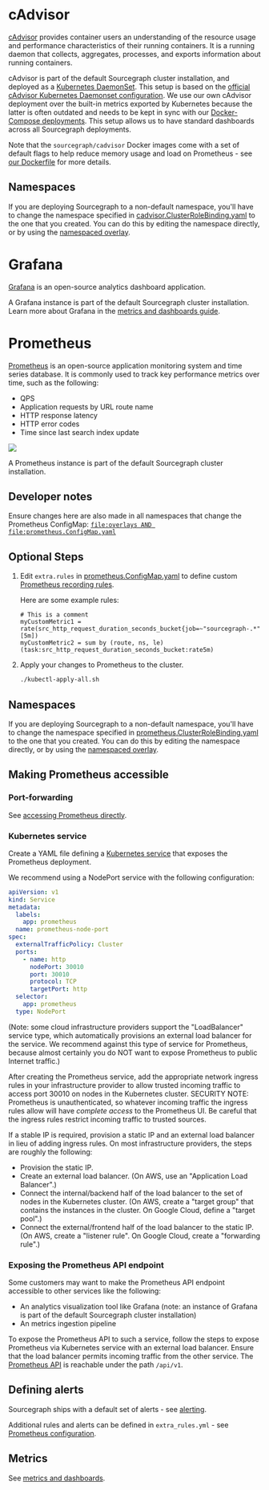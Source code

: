 # cAdvisor

[cAdvisor](https://github.com/google/cadvisor) provides container users an understanding of the resource usage and performance characteristics of their running containers. It is a running daemon that collects, aggregates, processes, and exports information about running containers.

cAdvisor is part of the default Sourcegraph cluster installation, and deployed as a [Kubernetes DaemonSet](https://kubernetes.io/docs/concepts/workloads/controllers/daemonset/). This setup is based on the [official cAdvisor Kubernetes Daemonset configuration](https://github.com/google/cadvisor/tree/master/deploy/kubernetes). We use our own cAdvisor deployment over the built-in metrics exported by Kubernetes because the latter is often outdated and needs to be kept in sync with our [Docker-Compose deployments](https://docs.sourcegraph.com/admin/install/docker-compose). This setup allows us to have standard dashboards across all Sourcegraph deployments.

Note that the `sourcegraph/cadvisor` Docker images come with a set of default flags to help reduce memory usage and load on Prometheus - see [our Dockerfile](https://github.com/sourcegraph/sourcegraph/blob/master/docker-images/cadvisor/Dockerfile) for more details.

## Namespaces

If you are deploying Sourcegraph to a non-default namespace, you'll have to change the namespace specified in
[cadvisor.ClusterRoleBinding.yaml](cadvisor.ClusterRoleBinding.yaml) to the one that you created. You can do this by editing the namespace directly, or by using the [namespaced overlay](../../configure/../overlays/namespaced/README.md).

# Grafana

[Grafana](https://https://grafana.com/) is an open-source analytics dashboard application.

A Grafana instance is part of the default Sourcegraph cluster installation.
Learn more about Grafana in the [metrics and dashboards guide](https://docs.sourcegraph.com/admin/observability/metrics).

# Prometheus

[Prometheus](https://prometheus.io/) is an open-source application monitoring system and time series database.
 It is commonly used to track key performance metrics over time, such as the following:

- QPS
- Application requests by URL route name
- HTTP response latency
- HTTP error codes
- Time since last search index update

<img src="../../docs/images/prometheus.png" />

A Prometheus instance is part of the default Sourcegraph cluster installation.

## Developer notes

Ensure changes here are also made in all namespaces that change the Prometheus ConfigMap: [`file:overlays AND file:prometheus.ConfigMap.yaml`](https://sourcegraph.com/search?q=context:global+repo:%5Egithub%5C.com/sourcegraph/deploy-sourcegraph%24+file:overlays+AND+file:prometheus.ConfigMap.yaml+&patternType=literal)

## Optional Steps

1. Edit `extra.rules` in [prometheus.ConfigMap.yaml](prometheus.ConfigMap.yaml) to define custom [Prometheus recording rules](https://prometheus.io/docs/practices/rules/).

   Here are some example rules:

   ```
   # This is a comment
   myCustomMetric1 = rate(src_http_request_duration_seconds_bucket{job=~"sourcegraph-.*"}[5m])
   myCustomMetric2 = sum by (route, ns, le)(task:src_http_request_duration_seconds_bucket:rate5m)
   ```

1. Apply your changes to Prometheus to the cluster.

   ```bash
   ./kubectl-apply-all.sh
   ```

## Namespaces

If you are deploying Sourcegraph to a non-default namespace, you'll have to change the namespace specified in
[prometheus.ClusterRoleBinding.yaml](prometheus.ClusterRoleBinding.yaml) to the one that you created. You can do this by editing the namespace directly, or by using the [namespaced overlay](../../configure/../overlays/namespaced/README.md).

## Making Prometheus accessible

### Port-forwarding

See [accessing Prometheus directly](https://docs.sourcegraph.com/admin/observability/metrics#accessing-prometheus-directly).

### Kubernetes service

Create a YAML file defining
a
[Kubernetes service](https://kubernetes.io/docs/concepts/services-networking/service/#defining-a-service) that
exposes the Prometheus deployment.

We recommend using a NodePort service with the following configuration:

```yaml
apiVersion: v1
kind: Service
metadata:
  labels:
    app: prometheus
  name: prometheus-node-port
spec:
  externalTrafficPolicy: Cluster
  ports:
    - name: http
      nodePort: 30010
      port: 30010
      protocol: TCP
      targetPort: http
  selector:
    app: prometheus
  type: NodePort
```

(Note: some cloud infrastructure providers support the "LoadBalancer" service type, which
automatically provisions an external load balancer for the service. We recommend against this type
of service for Prometheus, because almost certainly you do NOT want to expose Prometheus to public
Internet traffic.)

After creating the Prometheus service, add the appropriate network ingress rules in your
infrastructure provider to allow trusted incoming traffic to access port 30010 on nodes in the
Kubernetes cluster. SECURITY NOTE: Prometheus is unauthenticated, so whatever incoming traffic the
ingress rules allow will have _complete access_ to the Prometheus UI. Be careful that the ingress
rules restrict incoming traffic to trusted sources.

If a stable IP is required, provision a static IP and an external load balancer in lieu of adding
ingress rules. On most infrastructure providers, the steps are roughly the following:

- Provision the static IP.
- Create an external load balancer. (On AWS, use an "Application Load Balancer".)
- Connect the internal/backend half of the load balancer to the set of nodes in the Kubernetes
  cluster. (On AWS, create a "target group" that contains the instances in the cluster. On Google
  Cloud, define a "target pool".)
- Connect the external/frontend half of the load balancer to the static IP. (On AWS, create a
  "listener rule". On Google Cloud, create a "forwarding rule".)

### Exposing the Prometheus API endpoint

Some customers may want to make the Prometheus API endpoint accessible to other services like the
following:

- An analytics visualization tool like Grafana
(note: an instance of Grafana is part of the default Sourcegraph cluster installation)
- An metrics ingestion pipeline

To expose the Prometheus API to such a service, follow the steps to expose Prometheus via Kubernetes
service with an external load balancer. Ensure that the load balancer permits incoming traffic from
the other service. The [Prometheus API](https://prometheus.io/docs/prometheus/latest/querying/api/)
is reachable under the path `/api/v1`.

## Defining alerts

Sourcegraph ships with a default set of alerts - see [alerting](https://docs.sourcegraph.com/admin/observability/alerting).

Additional rules and alerts can be defined in `extra_rules.yml` - see [Prometheus configuration](https://docs.sourcegraph.com/admin/observability/metrics#prometheus-configuration).

## Metrics

See [metrics and dashboards](https://docs.sourcegraph.com/admin/observability/metrics).

